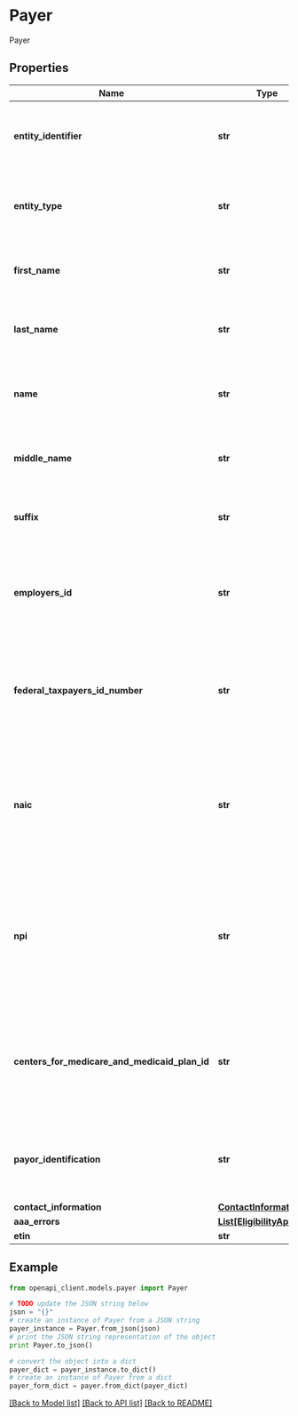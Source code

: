 # Payer

Payer

## Properties
Name | Type | Description | Notes
------------ | ------------- | ------------- | -------------
**entity_identifier** | **str** | Loop: 2100A, Segments: NM1, Element: NM101 Notes: Entity Identifier Code | [optional] 
**entity_type** | **str** | Loop: 2100A, Segments: NM1, Element: NM102 Notes: Entity Type Qualifier | [optional] 
**first_name** | **str** | Loop: 2100A, Segments: NM1, Element: NM104 Notes: Name First | [optional] 
**last_name** | **str** | Loop: 2100A, Segments: NM1, Element: NM103 Notes: Name Last | [optional] 
**name** | **str** | Loop: 2100A, Segments: NM1, Element: NM103 Notes: Organization Name | [optional] 
**middle_name** | **str** | Loop: 2100A, Segments: NM1, Element: NM105 Notes: Name Middle | [optional] 
**suffix** | **str** | Loop: 2100A, Segments: NM1, Element: NM107 Notes: Name Suffix | [optional] 
**employers_id** | **str** | Loop: 2100A, Segments: NM1, Element: NM109 Notes: NM108&#x3D;24 Employer&#39;s Identification Number | [optional] 
**federal_taxpayers_id_number** | **str** | Loop: 2100A, Segments: NM1, Element: NM109 Notes: NM108&#x3D;FI Federal Taxpayer&#39;s Identification Number | [optional] 
**naic** | **str** | Loop: 2100A, Segments: NM1, Element: NM109 Notes: NM108&#x3D;NI National Association of Insurance Commissioners (NAIC) Identification | [optional] 
**npi** | **str** | Loop: 2100A, Segments: NM1, Element: NM109 Notes: NM108&#x3D;XX Centers for Medicare and Medicaid Services National Provider Identifier | [optional] 
**centers_for_medicare_and_medicaid_plan_id** | **str** | Loop: 2100A, Segments: NM1, Element: NM109 Notes: NM108&#x3D;XV Centers for Medicare and Medicaid Services PlanID | [optional] 
**payor_identification** | **str** | Loop: 2100A, Segments: NM1, Element: NM109 Notes: NM108&#x3D;PI Payor Identification | [optional] 
**contact_information** | [**ContactInformation**](ContactInformation.md) |  | [optional] 
**aaa_errors** | [**List[EligibilityApiError]**](EligibilityApiError.md) |  | [optional] 
**etin** | **str** |  | [optional] 

## Example

```python
from openapi_client.models.payer import Payer

# TODO update the JSON string below
json = "{}"
# create an instance of Payer from a JSON string
payer_instance = Payer.from_json(json)
# print the JSON string representation of the object
print Payer.to_json()

# convert the object into a dict
payer_dict = payer_instance.to_dict()
# create an instance of Payer from a dict
payer_form_dict = payer.from_dict(payer_dict)
```
[[Back to Model list]](../README.md#documentation-for-models) [[Back to API list]](../README.md#documentation-for-api-endpoints) [[Back to README]](../README.md)


